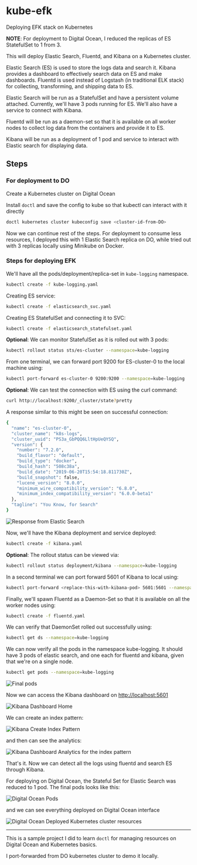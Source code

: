 # kube-efk
Deploying EFK stack on Kubernetes

__NOTE__: For deployment to Digital Ocean, I reduced the replicas of ES StatefulSet to 1 from 3.

This will deploy Elastic Search, Fluentd, and Kibana on a Kubernetes cluster.

Elastic Search (ES) is used to store the logs data and search it.
Kibana provides a dashboard to effectively search data on ES and make dashboards.
Fluentd is used instead of Logstash (in traditional ELK stack) for collecting, transforming, and shipping data to ES.

Elastic Search will be run as a StatefulSet and have a persistent volume attached. Currently, we'll have 3 pods running for ES. We'll also have a service to connect with Kibana.

Fluentd will be run as a daemon-set so that it is available on all worker nodes to collect log data from the containers and provide it to ES.

Kibana will be run as a deployment of 1 pod and service to interact with Elastic search for displaying data.

## Steps

### For deployment to DO

Create a Kubernetes cluster on Digital Ocean

Install `doctl` and save the config to kube so that kubectl can interact with it directly

```bash
doctl kubernetes cluster kubeconfig save <cluster-id-from-DO>
```

Now we can continue rest of the steps. For deployment to consume less resources, I deployed this with 1 Elastic Search replica on DO, while tried out with 3 replicas locally using Minikube on Docker.

### Steps for deploying EFK

We'll have all the pods/deployment/replica-set in `kube-logging` namespace.

```bash
kubectl create -f kube-logging.yaml
```

Creating ES service:

```bash
kubectl create -f elasticsearch_svc.yaml
```

Creating ES StatefulSet and connecting it to SVC:

```bash
kubectl create -f elasticsearch_statefulset.yaml
```

**Optional**: We can monitor StatefulSet as it is rolled out with 3 pods:

```bash
kubectl rollout status sts/es-cluster --namespace=kube-logging
```

From one terminal, we can forward port 9200 for ES-cluster-0 to the local machine using:

```bash
kubectl port-forward es-cluster-0 9200:9200 --namespace=kube-logging
```

**Optional**: We can test the connection with ES using the curl command:

```bash
curl http://localhost:9200/_cluster/state?pretty
```

A response similar to this might be seen on successful connection:

```bash
{
  "name": "es-cluster-0",
  "cluster_name": "k8s-logs",
  "cluster_uuid": "PS3a_GbPQQ6LltHpUeQYSQ",
  "version": {
    "number": "7.2.0",
    "build_flavor": "default",
    "build_type": "docker",
    "build_hash": "508c38a",
    "build_date": "2019-06-20T15:54:18.811730Z",
    "build_snapshot": false,
    "lucene_version": "8.0.0",
    "minimum_wire_compatibility_version": "6.8.0",
    "minimum_index_compatibility_version": "6.0.0-beta1"
  },
  "tagline": "You Know, for Search"
}
```

![Response from Elastic Search](./images/es-response.png)


Now, we'll have the Kibana deployment and service deployed:

```bash
kubectl create -f kibana.yaml
```

**Optional**: The rollout status can be viewed via:

```bash
kubectl rollout status deployment/kibana --namespace=kube-logging
```

In a second terminal we can port forward 5601 of Kibana to local using:

```bash
kubectl port-forward <replace-this-with-kibana-pod> 5601:5601 --namespace=kube-logging
```

Finally, we'll spawn Fluentd as a Daemon-Set so that it is available on all the worker nodes using:

```bash
kubectl create -f fluentd.yaml
```

We can verify that DaemonSet rolled out successfully using:

```bash
kubectl get ds --namespace=kube-logging
```

We can now verify all the pods in the namespace kube-logging. It should have 3 pods of elastic search, and one each for fluentd and kibana, given that we're on a single node.

```bash
kubectl get pods --namespace=kube-logging
```

![Final pods](./images/kubectl-final-pods.png)


Now we can access the Kibana dashboard on [http://localhost:5601](http://localhost:5601)


![Kibana Dashboard Home](./images/kibana-dashboard-home.png)

We can create an index pattern:

![Kibana Create Index Pattern](./images/kibana-creating-index-pattern.png)

and then can see the analytics:

![Kibana Dashboard Analytics for the index pattern](./images/kibana-analytics.png)

That's it. Now we can detect all the logs using fluentd and search ES through Kibana.

For deploying on Digital Ocean, the Stateful Set for Elastic Search was reduced to 1 pod. The final pods looks like this:

![Digital Ocean Pods](./images/do-pods.png)

and we can see everything deployed on Digital Ocean interface

![Digital Ocean Deployed Kubernetes cluster resources](./images/do-deployed.png)

-----------------

This is a sample project I did to learn `doctl` for managing resources on Digital Ocean and Kubernetes basics.

I port-forwarded from DO kubernetes cluster to demo it locally.
